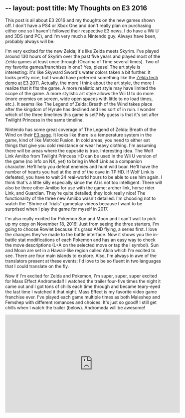 --
layout: post
title:  My Thoughts on E3 2016
---

This post is all about E3 2016 and my thoughts on the new games shown off. I don't have a PS4 or Xbox One and don't really plan on purchasing either one so I haven't followed their respective E3 news. I do have a Wii U and 3DS (and PC), and I'm very much a Nintendo guy. Always have been, probably always will be.

I'm very excited for the new Zelda; it's like Zelda meets Skyrim. I've played around 130 hours of Skyrim over the past five years and played most of the Zelda games at least once through (Ocarina of Time several times). Two of my favorite games/franchises in one? Yes, please! The art style is interesting: it's like Skyward Sword's water colors taken a bit further. It looks pretty nice, but I would have preferred something like the [Zelda tech demo at E3 2011](https://www.youtube.com/watch?v=arHNcSMXaBk). Actually, the more I think about the art style, the more I realize that it fits the game. A more realistic art style may have limited the scope of the game. A more stylistic art style allows the Wii U to do more (more enemies on screen, wide open spaces with little to no load times, etc.). It seems like The Legend of Zelda: Breath of the Wind takes place after the kingdom of Hyrule has declined and lies sort of in ruin. I wonder which of the three timelines this game is set? My guess is that it's set after Twilight Princess in the same timeline. 

Nintendo has some great coverage of The Legend of Zelda: Breath of the Wind on their [E3 page](http://e3.nintendo.com/videos/). It looks like there is a temperature system in the game, kind of like Metroid Fusion. In cold areas, you need to either eat things that give you cold resistance or wear heavy clothing. I'm assuming there will be areas where the opposite is true. Interesting idea. The Wolf Link Amiibo from Twilight Princess HD can be used in the Wii U version of the game (no info on NX, yet) to bring in Wolf Link as a companion character. He'll help you defeat enemies and hunt wild boar. He'll have the number of hearts you had at the end of the cave in TP HD. If Wolf Link is defeated, you have to wait 24 real-world hours to be able to use him again. I think that's a little silly especially since the AI is not too intelligent. There will also be three other Amiibo for use with the game: archer link, horse rider Link, and Guardian. They're quite detailed; they look really nice! The functionality of the three new Amiibo wasn't detailed. I'm choosing not to watch the "Shrine of Trials" gameplay videos because I want to be surprised when I play the game for myself in 2017.

I'm also really excited for Pokemon Sun and Moon and I can't wait to pick up my copy  on November 18, 2016! Just from seeing the three starters, I'm going to choose Rowlet because it's grass AND flying, a series first. I love the changes they've made to the battle interface. Now it shows you the in-battle stat modifications of each Pokemon and has an easy way to check the move descriptions (L+A on the selected move or tap the i symbol). Sun and Moon are set in a Hawaii-like region called Alola which I'm excited to see. There are four main islands to explore. Also, I'm always in awe of the translators present at these events; I'd love to be so fluent in two languages that I could translate on the fly.

Now if I'm excited for Zelda and Pokemon, I'm super, super, super excited for Mass Effect Andromeda!! I watched the trailer four-five times the night it came out and I got tons of chills each time through and became teary-eyed the last time I watched it that night. Mass Effect is my favorite video game franchise ever. I've played each game multiple times as both Maleshep and Femshep with different romances and choices. It's just so good!! I still get chills when I watch the trailer (below). Andromeda will be awesome!


<iframe width="560" height="315" src="https://www.youtube.com/embed/y2vgHOXeps0" frameborder="0" allowfullscreen></iframe>

